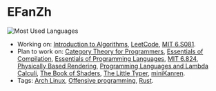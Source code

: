 # EFanZh

![Most Used Languages](https://github-readme-stats.vercel.app/api/top-langs/?username=EFanZh&layout=compact&langs_count=8)

- Working on:
  [Introduction to Algorithms](https://github.com/EFanZh/Introduction-to-Algorithms),
  [LeetCode](https://github.com/EFanZh/LeetCode),
  [MIT 6.S081](https://github.com/EFanZh/xv6-labs-2020).
- Plan to work on:
  [Category Theory for Programmers](https://github.com/EFanZh/CTfP-Challenges),
  [Essentials of Compilation](https://github.com/EFanZh/Essentials-of-Compilation-Exercises),
  [Essentials of Programming Languages](https://github.com/EFanZh/EOPL-Exercises),
  [MIT 6.824](https://pdos.csail.mit.edu/6.824/),
  [Physically Based Rendering](https://www.pbr-book.org),
  [Programming Languages and Lambda Calculi](https://www.cs.utah.edu/~mflatt/past-courses/cs7520/public_html/s06/notes.pdf),
  [The Book of Shaders](https://thebookofshaders.com),
  [The Little Typer](https://thelittletyper.com),
  [miniKanren](http://minikanren.org).
- Tags:
  [Arch Linux](https://archlinux.org),
  [Offensive programming](https://en.wikipedia.org/wiki/Offensive_programming),
  [Rust](https://www.rust-lang.org).
